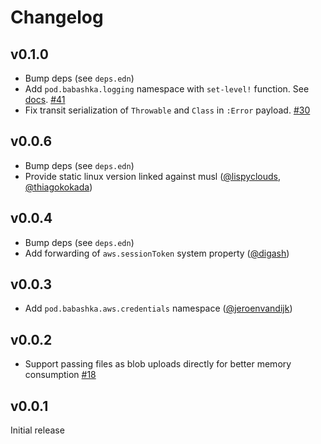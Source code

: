 # Changelog

## v0.1.0

- Bump deps (see `deps.edn`)
- Add `pod.babashka.logging` namespace with `set-level!` function. See [docs](https://github.com/babashka/pod-babashka-aws#logging). [#41](https://github.com/babashka/pod-babashka-aws/issues/41)
- Fix transit serialization of `Throwable` and `Class` in `:Error` payload. [#30](https://github.com/babashka/pod-babashka-aws/issues/30)

## v0.0.6

- Bump deps (see `deps.edn`)
- Provide static linux version linked against musl ([@lispyclouds](https://github.com/lispyclouds), [@thiagokokada](https://github.com/thiagokokada))

## v0.0.4

- Bump deps (see `deps.edn`)
- Add forwarding of `aws.sessionToken` system property ([@digash](https://github.com/digash))

## v0.0.3

- Add `pod.babashka.aws.credentials` namespace ([@jeroenvandijk](https://github.com/jeroenvandijk))

## v0.0.2

- Support passing files as blob uploads directly for better memory consumption [#18](https://github.com/babashka/pod-babashka-aws/issues/18)

## v0.0.1

Initial release
